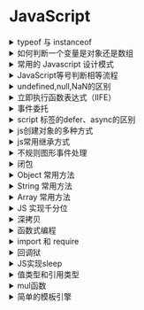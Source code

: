 # JavaScript

<details>
<summary>typeof 与 instanceof</summary>

> `typeof` 和 `instanceof` 常用来判断一个变量类型

typeof 一般只能返回如下几个结果: 

- number
- string
- boolean
- object
- function
- undefined

> `instanceof` 运算符判断是否属于某个构造的实例

#### 参考

- [JS中typeof与instanceof的区别](https://www.cnblogs.com/Trr-984688199/p/6180040.html)

</details>

<details>
<summary>如何判断一个变量是对象还是数组</summary>

- typeof + length

由于 `typeof` 都返回 `object`，因此需要加上 `length` 属性判断

```js
(o)=>{
  if(typeof o === 'object'){
    if( typeof o.length === 'number' ){
      return 'Array';
    } else {
      return 'Object';
    }
  }
}
```

- instanceof

```js
var obj = {};
var arr = [];

obj instanceof Object
arr instanceof Array
```

由于数组也是 `Object`，因此在判断的时候，需要先判断是否为 Array，然后才是 Object

```js
(o)=>{
  if(o instanceof Array){
    return 'Array';
  } else if(o instanceof Object){
    return 'Object';
  }
}
```

- constructor

```js
(o)=>{
  if(o.constructor === Array){
    return 'Array';
  } else if(o.constructor === Object){
    return 'Object';
  }
}
```

- toString()

数组原型和对象原型定义的toString()方法不同

```js
(o)=>{
  if(Object.prototype.toString.call(o) === '[object Array]'){
    return 'Array';
  } else if(Object.prototype.toString.call(o) === '[object Object]'){
    return 'Object';
  }
}
```

- Array.isArray()

```js
(o)=>{
  if(Array.isArray(o)){
    return 'Array';
  }
  return 'Object';
}
```

#### 参考

- [JS中typeof与instanceof的区别](https://www.cnblogs.com/Trr-984688199/p/6180040.html)
- [判断一个变量类型是数组还是对象](https://www.cnblogs.com/Walker-lyl/p/5597547.html)

</details>

<details>
<summary>常用的 Javascript 设计模式</summary>

> 设计模式：一套被反复使用、经过分类编目的、代码设计经验的总结

- 单体模式
- 工厂模式
- 单例模式
- 观察者模式（发布订阅模式）
- 策略模式
- 模板模式
- 代理模式
- 外观模式

#### 单体模式（不是单例）

> 只能被实例化一次，将一批相关的属性和方法组织在一起的对象

```js
const Singleton = {
  attribute: true,
  method1: ()=>{},
  method2: ()=>{}
};
```

#### 工厂模式

> 提供创建对象的接口，意思就是根据领导（调用者）的指示（参数），生产相应的产品（对象）

- `简单工厂模式`：使用一个类，通常为单体，来生成实例。
- `复杂工厂模式`：将其成员对象的实列化推到子类中，子类可以重写父类接口方法以便创建的时候指定自己的对象类型

```js
 // 简单工厂模式
const XMLHttpFactory = function(){};

XMLHttpFactory.createXMLHttp = function(){
  let XMLHttp = null;
  if (window.XMLHttpRequest){
    XMLHttp = new XMLHttpRequest()
  } else if (window.ActiveXObject){
    XMLHttp = new ActiveXObject("Microsoft.XMLHTTP")
  }
  return XMLHttp;
}

// XMLHttpFactory.createXMLHttp()这个方法根据当前环境的具体情况返回一个XHR对象。
const AjaxHander = function(){
  const XMLHttp = XMLHttpFactory.createXMLHttp();
}
```

```js
// 复杂工厂模式
const XMLHttpFactory =function(){};

XMLHttpFactory.prototype = {
　　// 如果真的要调用这个方法会抛出一个错误，它不能被实例化，只能用来派生子类
　　createFactory:function(){
  　　throw new Error('我是一个抽象方法，不能直接调用');
　　}
}

const XHRHandler = function(){}; // 定义一个子类

// 子类继承父类原型方法
extend( XHRHandler , XMLHttpFactory );

XHRHandler.prototype = new XMLHttpFactory(); // 把超类原型引用传递给子类,实现继承
XHRHandler.prototype.constructor = XHRHandler; // 重置子类原型的构造器为子类自身

//重新定义createFactory 方法
XHRHandler.prototype.createFactory = function(){
  var XMLHttp = null;
  if (window.XMLHttpRequest){
    XMLHttp = new XMLHttpRequest();
  } else if (window.ActiveXObject){
    XMLHttp = new ActiveXObject("Microsoft.XMLHTTP")
  }
  return XMLHttp;
}
```

#### 单例模式

> 单例模式定义了一个对象的创建过程，此对象只有一个单独的实例

```js
var single = (function(){
  var instance;

  function getInstance(){
　　// 如果该实例存在，则直接返回，否则就对其实例化
    if( instance === undefined ){
        instance = new Constructor();
    }
    return instance;
  }

  function Constructor(){
    // ... 生成单例的构造函数的代码
  }

  return {
      getInstance : getInstance
  }
})();
```

#### 观察者模式

> 定义对象间的一种一对多的依赖关系，以便当一个对象的状态发生改变时，所有依赖于它的对象都得到通知并自动刷新，也被称为是发布订阅模式。  
它需要一种高级的抽象策略，以便订阅者能够彼此独立地发生改变，而发行方能够接受任何有消费意向的订阅者  

```js
var pubsub = {};   // 定义发布者

(function (q) {

  var list = [],  //回调函数存放的数组，也就是记录有多少人订阅了我们东西
    subUid = -1;

  // 发布消息,遍历订阅者
  q.publish = function (type, content) {
    // type 为文章类型，content为文章内容

    // 如果没有人订阅，直接返回
    if (!list[type]) {

      return false;
    }

    setTimeout(function () {
      var subscribers = list[type],
        len = subscribers ? subscribers.length : 0;

      while (len--) {
        // 将内容注入到订阅者那里
        subscribers[len].func(type, content);
      }
    }, 0);

    return true;

  };
  //订阅方法，由订阅者来执行
  q.subscribe = function (type, func) {
    // 如果之前没有订阅过
    if (!list[type]) {
      list[type] = [];
    }

    // token相当于订阅者的id，这样的话如果退订，我们就可以针对它来知道是谁退订了。
    var token = (++subUid).toString();
    // 每订阅一个，就把它存入到我们的数组中去
    list[type].push({
      token: token,
      func: func
    });
    return token;
  };
  //退订方法
  q.unsubscribe = function (token) {
    for (var m in list) {
      if (list[m]) {
        for (var i = 0, j = list[m].length; i < j; i++) {
          if (list[m][i].token === token) {
            list[m].splice(i, 1);
            return token;
          }
        }
      }
    }
    return false;
  };

}(pubsub));

//将订阅赋值给一个变量，以便退订
var xing = pubsub.subscribe('JavaScript', function (type, content) {
  console.log('xing订阅的' + type + ": 内容内容为：" + content);
});

// 发布通知
pubsub.publish('JavaScript', '关于js的内容');
// 退订
pubsub.unsubscribe(girlA);
```

#### 策略模式

> 策略模式指的是定义一些列的算法，把他们一个个封装起来，目的就是将算法的使用与算法的实现分离开来。说白了就是以前要很多判断的写法，现在把判断里面的内容抽离开来，变成一个个小的个体

- Before

```js
function Price(personType, price) {
  //vip 5 折
  if (personType == 'vip') {
    return price * 0.5;
  } 
  else if (personType == 'old'){ //老客户 3 折
    return price * 0.3;
  } else {
    return price; //其他都全价
  }
}
```

- After

```js
// 对于vip客户
function vipPrice() {
  this.discount = 0.5;
}

vipPrice.prototype.getPrice = function (price) {
  　　return price * this.discount;
}
// 对于老客户
function oldPrice() {
  this.discount = 0.3;
}

oldPrice.prototype.getPrice = function (price) {
  return price * this.discount;
}
// 对于普通客户
function Price() {
  this.discount = 1;
}

Price.prototype.getPrice = function (price) {
  return price;
}

// 上下文，对于客户端的使用
function Context() {
  this.name = '';
  this.strategy = null;
  this.price = 0;
}

// strategy 不同客户对应的策略
Context.prototype.set = function (name, strategy, price) {
  this.name = name;
  this.strategy = strategy;
  this.price = price;
}
Context.prototype.getResult = function () {
  console.log(this.name + ' 的结账价为: ' + this.strategy.getPrice(this.price));
}

var context = new Context();
var vip = new vipPrice();
context.set('Vip', vip, 200);
context.getResult(); // Vip 的结账价为: 100
```

#### 模板模式

> 将一些公共方法封装到父类，子类可以继承这个父类，并且可以在子类中重写父类的方法，从而实现自己的业务逻辑

```js
var Interview = function () { };
// 笔试
Interview.prototype.writtenTest = function () {
  console.log("父类前端笔试");
};
// 技术面试
Interview.prototype.technicalInterview = function () {
  console.log("父类技术面试");
};

// 代码初始化
Interview.prototype.init = function () {
  this.writtenTest();
  this.technicalInterview();
};

// 重写父类方法，继承父类其他方法。
var AliInterview = function () { };
// 重置原型，即继承
AliInterview.prototype = new Interview();

// 子类重写方法 实现自己的业务逻辑
AliInterview.prototype.writtenTest = function () {
  console.log("子类前端面试");
}
var AliInterview = new AliInterview();
AliInterview.init();

// 子类前端笔试
// 父类技术面试
```

#### 代理模式

> 代理模式的中文含义就是帮别人做事，javascript的解释为：把对一个对象的访问, 交给另一个代理对象来操作.

```js
// 补打卡事件
var fillOut = function (lateDate) {
  this.lateDate = lateDate;
};

// Boss
var Boss = function (fillOut) {
  this.state = function (isSuccess) {
    console.log("忘记打卡的日期为：" + fillOut.lateDate + ", 补打卡状态：" + isSuccess);
  }
};
// 秘书代理boss 完成补打卡审批
var Secretary = function (fillOut) {
  this.state = function (isSuccess) {
    (new Boss(fillOut)).state(isSuccess); // 替Boss审批
  }
};

// 调用方法：
var secretary = new Secretary(new fillOut("2016-9-11"));
secretary.state("补打卡成功");
```

#### 外观模式

> 通过编写一个单独的函数，来简化对一个或多个更大型的，可能更为复杂的函数的访问。也就是说可以视外观模式为一种简化某些内容的手段，说白了，外观模式就是一个函数，封装了复杂的操作

比如一个跨浏览器的ajax调用

```js
function ajax(type, url, callback, data) {
  // 根据当前浏览器获取对ajax连接对象的引用
  var xhr = (function () {
    if (window.XMLHttpRequest) {
      return new XMLHttpRequest(); // 所有现代浏览器所使用的标准方法
    } else if (window.ActiveXObject) {
      return new ActiveXObject(); // 较老版本的internet Explorer兼容
    }
    // 如果没能找到相关的ajax连接对象，则跑出一个错误。
    throw new Error("Ajax not support in this browser.")
  }()),
    STATE_LOADED = 4,
    STATUS_OK = 200;
  // 一但从服务器收到表示成功的相应消息，则执行所给定的回调方法
  xhr.onreadystatechange = function{
    if (xhr.readyState !== STATE_LOADED) {
      return;
    }
    if (xhr.state == STATUS_OK) {
      callback(xhr.responseText);
    }
  }

  // 使用浏览器的ajax连接对象来向所给定的URL发出相关的调用
  xhr.open(type.toUpperCase(), url);
  xhr.send(data);
}

// 使用方法
ajax("get", "/api/fetch", function (result) {
  alert('收到的数据为：' + result);
})
```

#### 参考

- [常用的javascript设计模式](https://www.cnblogs.com/xianyulaodi/p/5827821.html)

</details>

<details>
<summary> JavaScript等号判断相等流程 </summary>

#### ===运算符判断相等的流程是怎样的

- 类型不同，不等
- null，undefined，boolean，number这四个类型的只要值(数值)相等，就相等，0 === 0 //true
- 只要其中有一个为NAN，则不等
- string类型，长度/内容/编码不同，都是不等，相同位置包含相同的16位，相等
- 指向相同的对象，数组，函数，则相等，若指向不同对象，不等

#### ==运算符判断相等的流程是怎样的

- 若类型不同，则按===规则判断
- 类型不同，则启用隐式类型转换
- 有NAN，一律返回false
- 有布尔类型，布尔类型转换成数字比较
- 有string类型，两种情况： 1. 对象，对象用toString方法转换成string相比。2.数字，string类型转换成数字进行比较
- null和undefined不会相互转换，相等
- 有数字类型，和对象相比，对象用valueof转换成原始值进行比较
- 其他情况，一律返回false

#### 参考

- [javascript等号判断相等流程](https://segmentfault.com/a/1190000006813184)

</details>

<details>
<summary> undefined,null,NaN的区别 </summary>

#### 类型分析

> JavaScript中的数据类型有 undefined,boolean,number,string,object等5种，前4种为原始类型，第5种为引用类型

```js
var a1;
var a2 = true;
var a3 = 1;
var a4 = "Hello";
var a5 = new Object();
var a6 = null;
var a7 = NaN;
var a8 = undefined;

typeof a  // undefined
typeof a1 // undefined
typeof a2 // boolean
typeof a3 // number
typeof a4 // string
typeof a5 // object
typeof a6 // object
typeof a7 // number
```

可以看出 `未定义的值` 和定义未赋值的为 `undefined`，`null` 是一种特殊的 `object` ,`NaN` 是一种特殊的 `number`

#### 比较运算

```js
var a1;  // undefined
var a2 = null;
var a3 = NaN;

a1 == a2 // true
a1 != a2 // false
a1 == a3 // false
a1 != a3 // true
a2 == a3 // false
a2 != a3 // true
a3 == a3 // false
a3 != a3 // true
```

1）`undefined` 与 `null` 是相等  
2）`NaN` 与任何值都不相等，与自己也不相等  

> null 表示无值，而 undefined 表示一个未声明的变量，或已声明但没有赋值的变量，或一个并不存在的对象属性

#### 参考

- [undefined,null,NaN的区别](https://www.jb51.net/article/44472.htm)

</details>

<details>
<summary>立即执行函数表达式（IIFE）</summary>

#### 参考

- [立即执行函数表达式（IIFE）](https://segmentfault.com/a/1190000003985390)

</details>

<details>
<summary>事件委托</summary>

#### 参考

- [事件委托](https://www.cnblogs.com/liugang-vip/p/5616484.html)

</details>

<details>
<summary>script 标签的defer、async的区别</summary>

> 由于解释器在解析执行js代码期间会阻塞页面其余部分的渲染，对于存在大量js代码的页面来说会导致浏览器出现长时间的空白和延迟

- `defer` 和 `async` 在网络加载过程是一致的，都是异步加载并执行的
- 两者的区别在于脚本加载完成之后何时执行，`defer` 执行需要等到文档所有元素解析完成之后，DOMContentLoaded事件触发执行之前，而 `async` 是加载完成后立即执行
- 如果存在多个有 `defer` 属性的脚本，那么它们是按照 `加载顺序` 执行脚本的；而对于 `async`，它的加载和执行是紧紧挨着的，无论声明顺序如何，只要加载完成就立刻执行，它对于应用脚本用处不大，因为它完全不考虑依赖

#### 参考

- [script标签中defer和async属性的区别](https://www.cnblogs.com/neusc/archive/2016/08/12/5764162.html)

</details>

<details>
<summary>js创建对象的多种方式</summary>

- 对象字面量
- 内置构造函数
- 构造函数模式
- 原型
- class

#### 参考

- [js创建对象的多种方式及优缺点](https://www.cnblogs.com/cythia/p/6958021.html)

</details>

<details>
<summary>js常用继承方式</summary>

- 原型

```js
function Parent() { }
function Child() {}

Child.prototype = new Parent();
```

- 构造函数

```js
function Parent(name, age) {
  this.name = name;
  this.age = age;
}

function Child(name, age) {
  Parent.call(this, name, age); // 或者apply
}
```

- extends

```js
class Parent (){ }
class Child extends Parent { }
```

#### 参考

- [js中实现继承的几种方式](https://www.cnblogs.com/diligentYe/p/6413450.html)

</details>

<details>
<summary>不规则图形事件处理</summary>

**热区处理**

</details>

<details>
<summary>闭包</summary>

> 一个拥有许多变量和绑定了这些变量的环境的表达式（通常是一个函数），因而这些变量也是该表达式的一部分

#### 参考

- [全面理解Javascript闭包和闭包的几种写法及用途](https://www.cnblogs.com/yunfeifei/p/4019504.html)
- [学习Javascript闭包（Closure）](http://www.ruanyifeng.com/blog/2009/08/learning_javascript_closures.html)

</details>

<details>
<summary>Object 常用方法</summary>

#### 参考

- [Object | MDN](https://developer.mozilla.org/zh-CN/docs/Web/JavaScript/Reference/Global_Objects/Object)

</details>

<details>
<summary>String 常用方法</summary>

#### 参考

- [String | MDN](https://developer.mozilla.org/en-US/docs/Web/JavaScript/Reference/Global_Objects/String)

</details>

<details>
<summary>Array 常用方法</summary>

#### 参考

- [Array | MDN](https://developer.mozilla.org/en-US/docs/Web/JavaScript/Reference/Global_Objects/Array)

</details>

<details>
<summary>JS 实现千分位</summary>

- 正则

```js
function format (num) {  
  var reg=/\d{1,3}(?=(\d{3})+$)/g;   
  return (num + '').replace(reg, '$&,');  
}
```

- for循环

```js
function format(num){  
  num=num+'';//数字转字符串  
  var str="";//字符串累加  
  for(var i=num.length- 1,j=1;i>=0;i--,j++){  
      if(j%3==0 && i!=0){//每隔三位加逗号，过滤正好在第一个数字的情况  
          str+=num[i]+",";//加千分位逗号  
          continue;  
      }  
      str+=num[i];//倒着累加数字
  }  
  return str.split('').reverse().join("");//字符串=>数组=>反转=>字符串  
} 
```

#### 参考

- [JS 实现千分位](https://www.cnblogs.com/lvmylife/p/8287247.html)

</details>

<details>
<summary>深拷贝</summary>

```js
function deepClone(obj){
    let objClone = Array.isArray(obj)?[]:{};
    if(obj && typeof obj==="object"){
        for(key in obj){
            if(obj.hasOwnProperty(key)){
                //判断ojb子元素是否为对象，如果是，递归复制
                if(obj[key]&&typeof obj[key] ==="object"){
                    objClone[key] = deepClone(obj[key]);
                }else{
                    //如果不是，简单复制
                    objClone[key] = obj[key];
                }
            }
        }
    }
    return objClone;
}
```

#### 参考

- [JS 深拷贝](https://www.cnblogs.com/echolun/p/7889848.html)

</details>

<details>
<summary>函数式编程</summary>

> 将复杂过程抽象成单一处理逻辑的纯函数编码思想，即一个函数只干一件事件，相同输入对应相同输出，不受外部环境影响，执行过程也不影响外部环境

#### 参考

- [漫谈 JS 函数式编程](http://web.jobbole.com/91602/)

</details>

<details>
<summary>import 和 require</summary>

- `require` 是 `AMD|CommonJS` 规范的实现，动态加载模块，在运行时确定模块的依赖关系及输入/输出的变量
- `import` 静态加载，在编译时期就确定输入/输出的变量

#### 参考

- [JS 中的require 和 import 区别](https://www.cnblogs.com/ariel-zhang/p/7127714.html)
- [Javascript(es2016) import和require用法和区别](https://blog.csdn.net/chinaycheng/article/details/52559439)
- [前端模块化（CommonJs,AMD和CMD）](https://www.jianshu.com/p/d67bc79976e6)

</details>

<details>
<summary>回调狱</summary>

- Promise
- async / await
- Generator
- * / yeild

#### 参考

- [JavaScript中避免回调地狱方法](https://blog.csdn.net/m0_37263637/article/details/80742239)

</details>

<details>
<summary>JS实现sleep</summary>

```js
function sleep(numberMillis) {
  var now = new Date();
  var exitTime = now.getTime() + numberMillis;
  while (true) {
    now = new Date();
    if (now.getTime() > exitTime)
      return;
  }
} 
```

#### 参考

- [javascript里模拟sleep(两种实现方式)](https://www.jb51.net/article/33581.htm)

</details>

<details>
<summary>值类型和引用类型</summary>

- 基本数据类型：`undefined`、`null`、`boolean`、`number`、`string`、`symbol`
- 引用数据类型：`object`、`array`、`function`

值类型直接指向值，引用类型指向内存地址

#### 参考

- [JS 的基本数据类型和引用数据类型](https://github.com/zanjs/awesome-frontend-interview/issues/6)

</details>

<details>
<summary>mul函数</summary>

- 递归 和 valueOf

```js
function mul(x) {
  const res = (y) => mul(x * y);
  res.valueOf = () => x;
  return res;
}
```

#### 参考

- [mul函数](https://www.cnblogs.com/newh5/p/6337038.html)

</details>

<details>
<summary>简单的模板引擎</summary>

主要思想通过 `new Function` 构造可执行的方法

```js
var fn = new Function("arg", "console.log(arg + 1);");
```

等同于

```js
var fn = function(arg) {
  console.log(arg + 1);
}
```

#### 参考

- [教你使用javascript简单写一个页面模板引擎](https://www.jb51.net/article/65480.htm)

</details>
